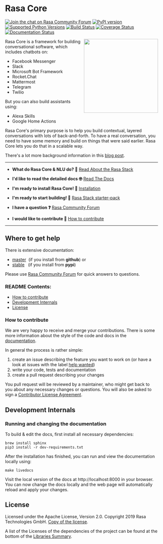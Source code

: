 # Rasa Core 

[![Join the chat on Rasa Community Forum](https://img.shields.io/badge/forum-join%20discussions-brightgreen.svg)](https://forum.rasa.com/?utm_source=badge&utm_medium=badge&utm_campaign=pr-badge&utm_content=badge)
[![PyPI version](https://img.shields.io/pypi/v/rasa_core.svg)](https://pypi.python.org/pypi/rasa-core)
[![Supported Python Versions](https://img.shields.io/pypi/pyversions/rasa_core.svg)](https://pypi.python.org/pypi/rasa_core)
[![Build Status](https://travis-ci.com/RasaHQ/rasa_core.svg?branch=master)](https://travis-ci.com/RasaHQ/rasa_core)
[![Coverage Status](https://coveralls.io/repos/github/RasaHQ/rasa_core/badge.svg?branch=master)](https://coveralls.io/github/RasaHQ/rasa_core?branch=master)
[![Documentation Status](https://img.shields.io/badge/docs-stable-brightgreen.svg)](https://rasa.com/docs/core)

<img align="right" height="244" src="https://www.rasa.com/assets/img/sara/sara-open-source-lg.png">

Rasa Core is a framework for building conversational software, which includes
chatbots on:
- Facebook Messenger
- Slack
- Microsoft Bot Framework
- Rocket.Chat
- Mattermost
- Telegram
- Twilio

But you can also build assistants using:
- Alexa Skills
- Google Home Actions

Rasa Core's primary purpose is to help you build contextual, layered
conversations with lots of back-and-forth. To have a real conversation,
you need to have some memory and build on things that were said earlier.
Rasa Core lets you do that in a scalable way.

There's a lot more background information in this
[blog post](https://medium.com/rasa-blog/a-new-approach-to-conversational-software-2e64a5d05f2a).

---
- **What do Rasa Core & NLU do? 🤔**
  [Read About the Rasa Stack](https://rasa.com/products/rasa-stack/)

- **I'd like to read the detailed docs 🤓**
  [Read The Docs](https://rasa.com/docs/core)

- **I'm ready to install Rasa Core! 🚀**
  [Installation](https://rasa.com/docs/core/installation/)

- **I'm ready to start building! 🤖**
  [Rasa Stack starter-pack](https://github.com/RasaHQ/starter-pack-rasa-stack)

- **I have a question ❓**
  [Rasa Community Forum](https://forum.rasa.com)

- **I would like to contribute 🤗**
  [How to contribute](#how-to-contribute)
  
---  
## Where to get help

There is extensive documentation:

- [master](https://rasa.com/docs/core/master/)&nbsp;
  (if you install from **github**) or
- [stable](https://rasa.com/docs/core)&nbsp;&nbsp;
  (if you install from **pypi**)


Please use [Rasa Community Forum](https://forum.rasa.com) for quick answers to
questions.


### README Contents:
- [How to contribute](#how-to-contribute)
- [Development Internals](#development-internals)
- [License](#license)

### How to contribute
We are very happy to receive and merge your contributions. There is
some more information about the style of the code and docs in the
[documentation](https://rasa.com/docs/contributing/).

In general the process is rather simple:
1. create an issue describing the feature you want to work on (or
   have a look at issues with the label
   [help wanted](https://github.com/RasaHQ/rasa_core/issues?q=is%3Aissue+is%3Aopen+label%3A%22help+wanted%22))
2. write your code, tests and documentation
3. create a pull request describing your changes

You pull request will be reviewed by a maintainer, who might get
back to you about any necessary changes or questions. You will
also be asked to sign a
[Contributor License Agreement](https://cla-assistant.io/RasaHQ/rasa_core).


## Development Internals
### Running and changing the documentation
To build & edit the docs, first install all necessary dependencies:

```
brew install sphinx
pip3 install -r dev-requirements.txt
```

After the installation has finished, you can run and view the documentation
locally using:
```
make livedocs
```

Visit the local version of the docs at http://localhost:8000 in your browser.
You can now change the docs locally and the web page will automatically reload
and apply your changes.

## License
Licensed under the Apache License, Version 2.0.
Copyright 2019 Rasa Technologies GmbH. [Copy of the license](LICENSE.txt).

A list of the Licenses of the dependencies of the project can be found at
the bottom of the
[Libraries Summary](https://libraries.io/github/RasaHQ/rasa_core).
